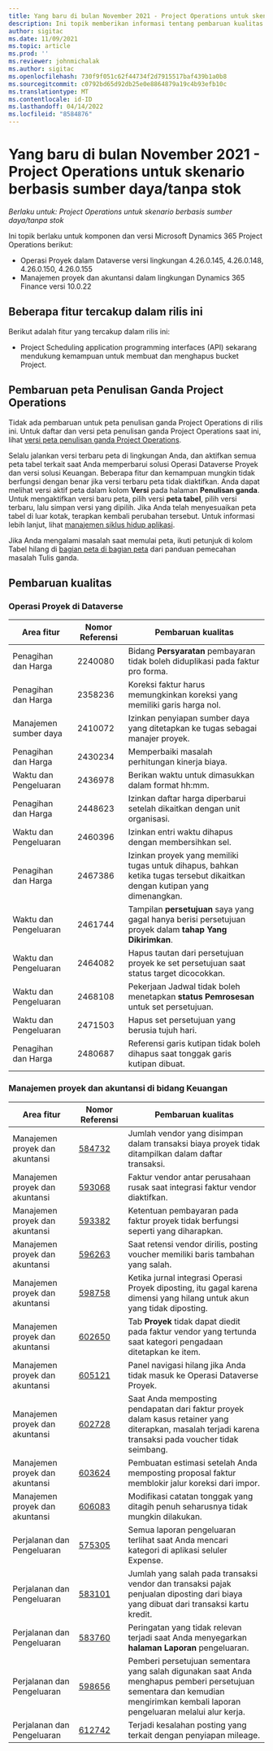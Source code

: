```yaml
---
title: Yang baru di bulan November 2021 - Project Operations untuk skenario berbasis sumber daya/tanpa stok
description: Ini topik memberikan informasi tentang pembaruan kualitas yang tersedia dalam rilis Operasi Proyek November 2021 untuk skenario berbasis sumber daya/non-stok.
author: sigitac
ms.date: 11/09/2021
ms.topic: article
ms.prod: ''
ms.reviewer: johnmichalak
ms.author: sigitac
ms.openlocfilehash: 730f9f051c62f44734f2d7915517baf439b1a0b8
ms.sourcegitcommit: c0792bd65d92db25e0e8864879a19c4b93efb10c
ms.translationtype: MT
ms.contentlocale: id-ID
ms.lasthandoff: 04/14/2022
ms.locfileid: "8584876"
---
```

# <a name="whats-new-november-2021---project-operations-for-resourcenon-stocked-based-scenarios"></a>Yang baru di bulan November 2021 - Project Operations untuk skenario berbasis sumber daya/tanpa stok

*Berlaku untuk: Project Operations untuk skenario berbasis sumber daya/tanpa stok*

Ini topik berlaku untuk komponen dan versi Microsoft Dynamics 365 Project Operations berikut:

- Operasi Proyek dalam Dataverse versi lingkungan 4.26.0.145, 4.26.0.148, 4.26.0.150, 4.26.0.155
- Manajemen proyek dan akuntansi dalam lingkungan Dynamics 365 Finance versi 10.0.22

## <a name="features-included-in-this-release"></a>Beberapa fitur tercakup dalam rilis ini

Berikut adalah fitur yang tercakup dalam rilis ini:

- Project Scheduling application programming interfaces (API) sekarang mendukung kemampuan untuk membuat dan menghapus bucket Project.

## <a name="project-operations-dual-write-maps-updates"></a>Pembaruan peta Penulisan Ganda Project Operations

Tidak ada pembaruan untuk peta penulisan ganda Project Operations di rilis ini. Untuk daftar dan versi peta penulisan ganda Project Operations saat ini, lihat [versi peta penulisan ganda Project Operations](/dynamics365/project-operations/environment/resource-dual-write-maps).

Selalu jalankan versi terbaru peta di lingkungan Anda, dan aktifkan semua peta tabel terkait saat Anda memperbarui solusi Operasi Dataverse Proyek dan versi solusi Keuangan. Beberapa fitur dan kemampuan mungkin tidak berfungsi dengan benar jika versi terbaru peta tidak diaktifkan. Anda dapat melihat versi aktif peta dalam kolom **Versi** pada halaman **Penulisan ganda**. Untuk mengaktifkan versi baru peta, pilih versi **peta tabel**, pilih versi terbaru, lalu simpan versi yang dipilih. Jika Anda telah menyesuaikan peta tabel di luar kotak, terapkan kembali perubahan tersebut. Untuk informasi lebih lanjut, lihat [manajemen siklus hidup aplikasi](/dynamics365/fin-ops-core/dev-itpro/data-entities/dual-write/app-lifecycle-management).

Jika Anda mengalami masalah saat memulai peta, ikuti petunjuk di kolom Tabel hilang di [bagian peta di bagian peta](/dynamics365/fin-ops-core/dev-itpro/data-entities/dual-write/dual-write-troubleshooting-finops-upgrades#missing-table-columns-issue-on-maps) dari panduan pemecahan masalah Tulis ganda.

## <a name="quality-updates"></a>Pembaruan kualitas

### <a name="project-operations-in-dataverse"></a>Operasi Proyek di Dataverse

| Area fitur | Nomor Referensi | Pembaruan kualitas |
| --- | --- | --- |
| Penagihan dan Harga | 2240080 | Bidang **Persyaratan** pembayaran tidak boleh diduplikasi pada faktur pro forma. |
| Penagihan dan Harga | 2358236 | Koreksi faktur harus memungkinkan koreksi yang memiliki garis harga nol. |
| Manajemen sumber daya | 2410072 | Izinkan penyiapan sumber daya yang ditetapkan ke tugas sebagai manajer proyek. |
| Penagihan dan Harga | 2430234 | Memperbaiki masalah perhitungan kinerja biaya. |
| Waktu dan Pengeluaran | 2436978 | Berikan waktu untuk dimasukkan dalam format hh:mm. |
| Penagihan dan Harga | 2448623 | Izinkan daftar harga diperbarui setelah dikaitkan dengan unit organisasi. |
| Waktu dan Pengeluaran | 2460396 | Izinkan entri waktu dihapus dengan membersihkan sel. |
| Penagihan dan Harga | 2467386 | Izinkan proyek yang memiliki tugas untuk dihapus, bahkan ketika tugas tersebut dikaitkan dengan kutipan yang dimenangkan. |
| Waktu dan Pengeluaran | 2461744 | Tampilan **persetujuan** saya yang gagal hanya berisi persetujuan proyek dalam **tahap Yang Dikirimkan**. |
| Waktu dan Pengeluaran | 2464082 | Hapus tautan dari persetujuan proyek ke set persetujuan saat status target dicocokkan. |
| Waktu dan Pengeluaran | 2468108 | Pekerjaan Jadwal tidak boleh menetapkan **status Pemrosesan** untuk set persetujuan. |
| Waktu dan Pengeluaran | 2471503 | Hapus set persetujuan yang berusia tujuh hari. |
| Penagihan dan Harga | 2480687 | Referensi garis kutipan tidak boleh dihapus saat tonggak garis kutipan dibuat. |

### <a name="project-management-and-accounting-in-finance"></a>Manajemen proyek dan akuntansi di bidang Keuangan

| Area fitur | Nomor Referensi | Pembaruan kualitas |
| --- | --- | --- |
| Manajemen proyek dan akuntansi | [584732](https://fix.lcs.dynamics.com/Issue/Details/?bugId=584732) | Jumlah vendor yang disimpan dalam transaksi biaya proyek tidak ditampilkan dalam daftar transaksi. |
| Manajemen proyek dan akuntansi | [593068](https://fix.lcs.dynamics.com/Issue/Details/?bugId=593068) | Faktur vendor antar perusahaan rusak saat integrasi faktur vendor diaktifkan. |
| Manajemen proyek dan akuntansi | [593382](https://fix.lcs.dynamics.com/Issue/Details/?bugId=593382) | Ketentuan pembayaran pada faktur proyek tidak berfungsi seperti yang diharapkan. |
| Manajemen proyek dan akuntansi | [596263](https://fix.lcs.dynamics.com/Issue/Details/?bugId=596263) | Saat retensi vendor dirilis, posting voucher memiliki baris tambahan yang salah. |
| Manajemen proyek dan akuntansi | [598758](https://fix.lcs.dynamics.com/Issue/Details/?bugId=598758) | Ketika jurnal integrasi Operasi Proyek diposting, itu gagal karena dimensi yang hilang untuk akun yang tidak diposting. |
| Manajemen proyek dan akuntansi | [602650](https://fix.lcs.dynamics.com/Issue/Details/?bugId=602650) | Tab **Proyek** tidak dapat diedit pada faktur vendor yang tertunda saat kategori pengadaan ditetapkan ke item. |
| Manajemen proyek dan akuntansi | [605121](https://fix.lcs.dynamics.com/Issue/Details/?bugId=605121) | Panel navigasi hilang jika Anda tidak masuk ke Operasi Dataverse Proyek. |
| Manajemen proyek dan akuntansi | [602728](https://fix.lcs.dynamics.com/Issue/Details/?bugId=602728) | Saat Anda memposting pendapatan dari faktur proyek dalam kasus retainer yang diterapkan, masalah terjadi karena transaksi pada voucher tidak seimbang. |
| Manajemen proyek dan akuntansi | [603624](https://fix.lcs.dynamics.com/Issue/Details/?bugId=603624) | Pembuatan estimasi setelah Anda memposting proposal faktur memblokir jalur koreksi dari impor. |
| Manajemen proyek dan akuntansi | [606083](https://fix.lcs.dynamics.com/Issue/Details/?bugId=606083) | Modifikasi catatan tonggak yang ditagih penuh seharusnya tidak mungkin dilakukan. |
| Perjalanan dan Pengeluaran | [575305](https://fix.lcs.dynamics.com/Issue/Details/?bugId=575305) | Semua laporan pengeluaran terlihat saat Anda mencari kategori di aplikasi seluler Expense. |
| Perjalanan dan Pengeluaran | [583101](https://fix.lcs.dynamics.com/Issue/Details/?bugId=583101) | Jumlah yang salah pada transaksi vendor dan transaksi pajak penjualan diposting dari biaya yang dibuat dari transaksi kartu kredit. |
| Perjalanan dan Pengeluaran | [583760](https://fix.lcs.dynamics.com/Issue/Details/?bugId=583760) | Peringatan yang tidak relevan terjadi saat Anda menyegarkan **halaman Laporan** pengeluaran. |
| Perjalanan dan Pengeluaran | [598656](https://fix.lcs.dynamics.com/Issue/Details/?bugId=598656) | Pemberi persetujuan sementara yang salah digunakan saat Anda menghapus pemberi persetujuan sementara dan kemudian mengirimkan kembali laporan pengeluaran melalui alur kerja. |
| Perjalanan dan Pengeluaran | [612742](https://fix.lcs.dynamics.com/Issue/Details/?bugId=612742) | Terjadi kesalahan posting yang terkait dengan penyiapan mileage. |

